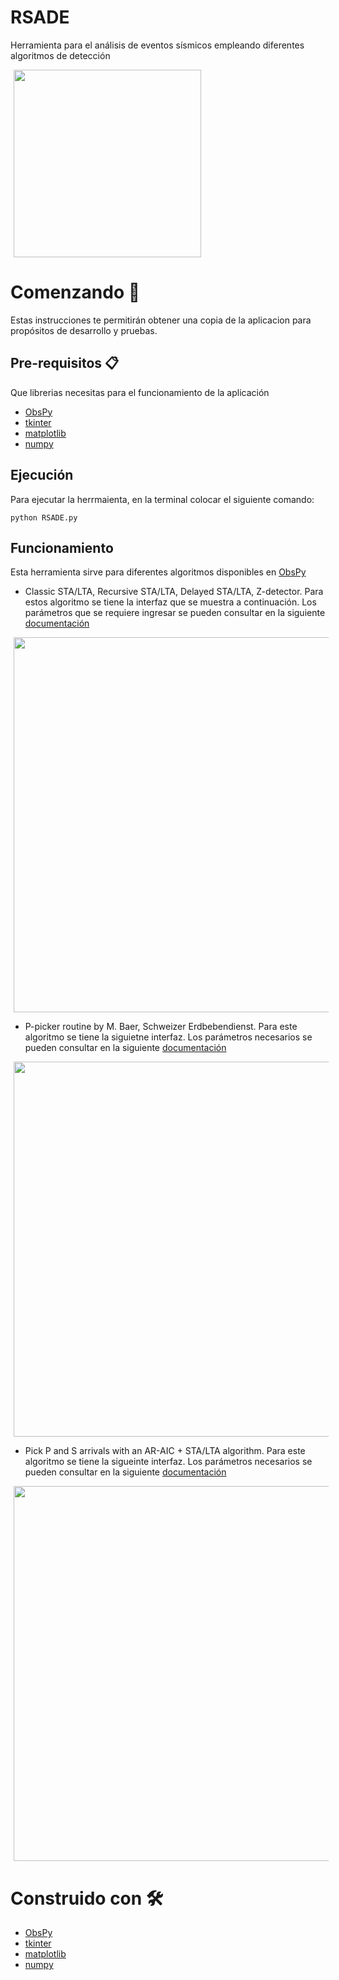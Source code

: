 # RSADE
 Herramienta para el análisis de eventos sísmicos empleando diferentes algoritmos de detección
 
 <p>
    <img src="https://res.cloudinary.com/dzgd10ssq/image/upload/v1609543282/tesis/madzogzsxzhg2gzwsfgd.png" width="300"/ hspace="5"> 
</p>

# Comenzando 🚀

Estas instrucciones te permitirán obtener una copia de la aplicacion para propósitos de desarrollo y pruebas.



## Pre-requisitos 📋

Que librerias necesitas para el funcionamiento de la aplicación
- [ObsPy](https://github.com/obspy/obspy/wiki "ObsPy")
- [tkinter](https://docs.python.org/es/3/library/tkinter.html#module-tkinter "tkinter")
- [matplotlib](https://matplotlib.org/ "matplotlib")
- [numpy](https://numpy.org/ "numpy")

## Ejecución

Para ejecutar la herrmaienta, en la terminal colocar el siguiente comando:

```
python RSADE.py
```
  
## Funcionamiento
Esta herramienta sirve para diferentes algoritmos disponibles en [ObsPy](https://docs.obspy.org/tutorial/code_snippets/trigger_tutorial.html "obspy")
  
 - Classic STA/LTA, Recursive STA/LTA, Delayed STA/LTA, Z-detector. Para estos algoritmo se tiene la interfaz que se muestra a continuación. Los parámetros que se requiere ingresar se pueden consultar en la siguiente  [documentación](https://docs.obspy.org/packages/autogen/obspy.signal.trigger.classic_sta_lta.html#obspy.signal.trigger.classic_sta_lta "documentación")
 <p>
    <img src="https://res.cloudinary.com/dzgd10ssq/image/upload/v1609543282/tesis/madzogzsxzhg2gzwsfgd.png" width="600"/ hspace="5"> 
 </p>
 
 - P-picker routine by M. Baer, Schweizer Erdbebendienst. Para este algoritmo se tiene la siguietne interfaz. Los parámetros necesarios se pueden consultar en la siguiente [documentación](https://docs.obspy.org/packages/autogen/obspy.signal.trigger.pk_baer.html#obspy.signal.trigger.pk_baer "documentación") 

 <p>
     <img src="https://res.cloudinary.com/dzgd10ssq/image/upload/v1609543282/tesis/kjaeot8niqhsbuhyvoxf.png" width="600"/ hspace="5"> 
 </p>

- Pick P and S arrivals with an AR-AIC + STA/LTA algorithm. Para este algoritmo se tiene  la sigueinte interfaz. Los parámetros necesarios se pueden consultar en la siguiente [documentación](https://docs.obspy.org/packages/autogen/obspy.signal.trigger.ar_pick.html#obspy.signal.trigger.ar_pick "documentación") 
 <p>
     <img src="https://res.cloudinary.com/dzgd10ssq/image/upload/v1609543282/tesis/xc6itwca6ibfvbxyep4w.png" width="600"/ hspace="5"> 
 </p>
  
  # Construido con 🛠️
  - [ObsPy](https://github.com/obspy/obspy/wiki "ObsPy")
  - [tkinter](https://docs.python.org/es/3/library/tkinter.html#module-tkinter "tkinter")
  - [matplotlib](https://matplotlib.org/ "matplotlib")
  - [numpy](https://numpy.org/ "numpy")

